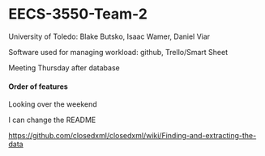 # EECS-3550-Team-2
University of Toledo: Blake Butsko, Isaac Wamer, Daniel Viar

Software used for managing workload: github, Trello/Smart Sheet

Meeting Thursday after database

#### Order of features
Looking over the weekend


I can change the README 

https://github.com/closedxml/closedxml/wiki/Finding-and-extracting-the-data
